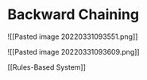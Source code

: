 # Backward Chaining
![[Pasted image 20220331093551.png]]

![[Pasted image 20220331093609.png]]


[[Rules-Based System]]